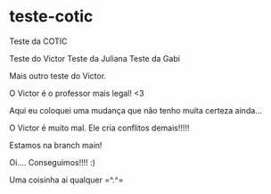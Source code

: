 # teste-cotic
Teste da COTIC

Teste do Victor
Teste da Juliana
Teste da Gabi

Mais outro teste do Victor.

O Victor é o professor mais legal! <3

Aqui eu coloquei uma mudança que não tenho muita certeza ainda...

O Victor é muito mal. Ele cria conflitos demais!!!!!

Estamos na branch main!

Oi.... Conseguimos!!!! :)

Uma coisinha ai qualquer =^.^=